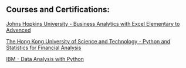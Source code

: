 ## Courses and Certifications:

[Johns Hopkins University - Business Analytics with Excel Elementary to Advenced](https://github.com/rusinmt/courses/blob/main/Business%20Analytics%20with%20Excel%20Elementary%20to%20Advenced.pdf)

[The Hong Kong University of Science and Technology - Python and Statistics for Financial Analysis](https://github.com/rusinmt/courses/blob/main/Python%20and%20Statistics%20for%20Financial%20Analysis.pdf)

[IBM - Data Analysis with Python]((https://github.com/rusinmt/courses/blob/main/Data%20Analysis%20with%20Python%20IBM.pdf)https://github.com/rusinmt/courses/blob/main/Data%20Analysis%20with%20Python%20IBM.pdf)
